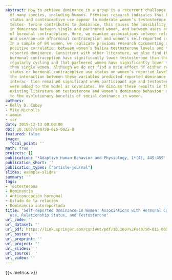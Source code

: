 ```yaml
---
abstract: How to achieve dominance in a group is a recurrent challenge for individuals
  of many species, including humans. Previous research indicates that both relationship
  status and contraceptive use appear to moderate women’s testosterone levels. If
  testos- terone contributes to dominance, this raises the possibility for group differences
  in dominance between single and partnered women, and between users and non-users
  of hormonal contraception. Here, we examine associations between relationship status
  and use/non-use ofhormonal contraception and women’s self-reported social dominance.
  In a sample of 84 women, we replicate previous research documenting a significant
  positive correlation between women’s saliva testosterone levels and their self-
  reported dominance. Consistent with other literature, we also find that women using
  hormonal contraception have significantly lower testosterone than those who are
  regularly cycling and that partnered women have significantly lower testosterone
  than single women. Although we do not find a main effect of either relationship
  status or hormonal contraceptive use status on women’s reported levels of dominance,
  the interaction between these variables predicted reported dominance scores. This
  interac- tion remained significant when participant age and testosterone values
  were added to the model as covariates. We discuss these results in the context ofthe
  existing literature on testosterone and women’s dominance behaviour and with respect
  to the evolutionary benefits of social dominance in women.
authors:
- Kelly D. Cobey
- Mike Nicholls
- admin
- scr
date: 2015-12-13 00:00:00
doi: 10.1007/s40750-015-0022-8
featured: false
image:
  focal_point: ''
math: true
projects: []
publication: '*Adaptive Human Behavior and Physiology, 1*(4), 449-459'
publication_short: ''
publication_types: ["article-journal"]
slides: example-slides
summary: ''
tags:
- Testosterona
- Dominancia
- Anticoncepción hormonal
- Estado de la relación
- Dominancia autoreportada
title: 'Self-reported Dominance in Women: Associations with Hormonal Contraceptive
  use, Relationship Status, and Testosterone'
url_code: ''
url_dataset: ''
url_pdf: https://link.springer.com/content/pdf/10.1007%2Fs40750-015-0022-8.pdf
url_poster: ''
url_preprint: ''
url_project: ''
url_slides: ''
url_source: ''
url_video: ''
---
```

{{< metrics >}}
